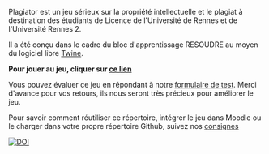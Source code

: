 Plagiator est un jeu sérieux sur la propriété intellectuelle et le plagiat à destination des étudiants de Licence de l'Université de Rennes et de l'Université Rennes 2.

Il a été conçu dans le cadre du bloc d'apprentissage RESOUDRE au moyen du logiciel libre [Twine](https://twinery.org). 

**Pour jouer au jeu, cliquer sur [ce lien](https://buformationr2.github.io/plagiator/plagiator.html)**

Vous pouvez évaluer ce jeu en répondant à notre [formulaire de test](https://enquetes.univ-rennes2.fr/limesurvey/index.php/461972?lang=fr). 
Merci d'avance pour vos retours, ils nous seront très précieux pour améliorer le jeu.

Pour savoir comment réutiliser ce répertoire, intégrer le jeu dans Moodle ou le charger dans votre propre répertoire Github, suivez nos [consignes](https://buformationr2.github.io/plagiator/consignes.html)

[![DOI](https://zenodo.org/badge/716280905.svg)](https://zenodo.org/doi/10.5281/zenodo.11048361)
